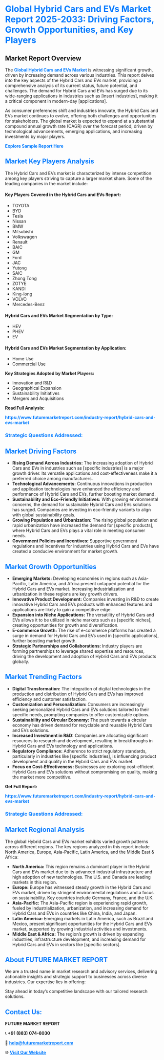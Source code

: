 <h1 style="color: #007BFF;">Global Hybrid Cars and EVs Market Report 2025-2033: Driving Factors, Growth Opportunities, and Key Players</h1>

<section id="overview">
<h2>Market Report Overview</h2>
<p>The <a href="https://www.futuremarketreport.com/industry-report/hybrid-cars-and-evs-market" style="color: #007BFF; text-decoration: none;"><strong>Global Hybrid Cars and EVs Market</strong></a> is witnessing significant growth, driven by increasing demand across various industries. This report delves into the key aspects of the Hybrid Cars and EVs market, providing a comprehensive analysis of its current status, future potential, and challenges. The demand for Hybrid Cars and EVs has surged due to its wide-ranging applications in industries such as [insert industries], making it a critical component in modern-day [applications].</p>
<p>As consumer preferences shift and industries innovate, the Hybrid Cars and EVs market continues to evolve, offering both challenges and opportunities for stakeholders. The global market is expected to expand at a substantial compound annual growth rate (CAGR) over the forecast period, driven by technological advancements, emerging applications, and increasing investments by major players.</p>
</section>

<section id="overview">
<p><a href="https://www.futuremarketreport.com/request-sample/reportId=88572" style="color: #007BFF; text-decoration: none;"><strong>Explore Sample Report Here</strong></a></p>
</section>

<section id="key-players">
<h2 style="color: #007BFF;">Market Key Players Analysis</h2>
<p>The Hybrid Cars and EVs market is characterized by intense competition among key players striving to capture a larger market share. Some of the leading companies in the market include:</p>
<h4>Key Players Covered in the Hybrid Cars and EVs Report:</h4>
<ul><li>TOYOTA</li><li>BYD</li><li>Tesla</li><li>Nissan</li><li>BMW</li><li>Mitsubishi</li><li>Volkswagen</li><li>Renault</li><li>BAIC</li><li>GM</li><li>Ford</li><li>JAC</li><li>Yutong</li><li>SAIC</li><li>Zhong Tong</li><li>ZOTYE</li><li>KANDI</li><li>King-long</li><li>VOLVO</li><li>Mercedes-Benz</li></ul>
<h4>Hybrid Cars and EVs Market Segmentation by Type:</h4>
<ul><li>HEV</li><li>PHEV</li><li>EV</li></ul>

<h4>Hybrid Cars and EVs Market Segmentation by Application:</h4>
<ul><li>Home Use</li><li>Commercial Use</li></ul>
<p><strong>Key Strategies Adopted by Market Players:</strong></p>
<ul>
<li>Innovation and R&D</li>
<li>Geographical Expansion</li>
<li>Sustainability Initiatives</li>
<li>Mergers and Acquisitions</li>
</ul>
</section>

<section>
<p><strong>Read Full Analysis: </strong></p><a href="https://www.futuremarketreport.com/industry-report/hybrid-cars-and-evs-market" style="color: #007BFF; text-decoration: none;"><strong>https://www.futuremarketreport.com/industry-report/hybrid-cars-and-evs-market</strong></a>
<h3 style="color: #007BFF;">Strategic Questions Addressed:</h3>
</section>

<section id="driving-factors">
<h2 style="color: #007BFF;">Market Driving Factors</h2>
<ul>
<li><strong>Rising Demand Across Industries:</strong> The increasing adoption of Hybrid Cars and EVs in industries such as [specific industries] is a major growth driver. Its versatile applications and cost-effectiveness make it a preferred choice among manufacturers.</li>
<li><strong>Technological Advancements:</strong> Continuous innovations in production and application technologies have enhanced the efficiency and performance of Hybrid Cars and EVs, further boosting market demand.</li>
<li><strong>Sustainability and Eco-Friendly Initiatives:</strong> With growing environmental concerns, the demand for sustainable Hybrid Cars and EVs solutions has surged. Companies are investing in eco-friendly variants to align with global sustainability goals.</li>
<li><strong>Growing Population and Urbanization:</strong> The rising global population and rapid urbanization have increased the demand for [specific products], where Hybrid Cars and EVs plays a vital role in meeting consumer needs.</li>
<li><strong>Government Policies and Incentives:</strong> Supportive government regulations and incentives for industries using Hybrid Cars and EVs have created a conducive environment for market growth.</li>
</ul>
</section>

<section id="growth-opportunities">
<h2 style="color: #007BFF;">Market Growth Opportunities</h2>
<ul>
<li><strong>Emerging Markets:</strong> Developing economies in regions such as Asia-Pacific, Latin America, and Africa present untapped potential for the Hybrid Cars and EVs market. Increasing industrialization and urbanization in these regions are key growth drivers.</li>
<li><strong>Innovative Product Development:</strong> Companies investing in R&D to create innovative Hybrid Cars and EVs products with enhanced features and applications are likely to gain a competitive edge.</li>
<li><strong>Expansion into Niche Applications:</strong> The versatility of Hybrid Cars and EVs allows it to be utilized in niche markets such as [specific niches], creating opportunities for growth and diversification.</li>
<li><strong>E-commerce Growth:</strong> The rise of e-commerce platforms has created a surge in demand for Hybrid Cars and EVs used in [specific applications], further boosting market growth.</li>
<li><strong>Strategic Partnerships and Collaborations:</strong> Industry players are forming partnerships to leverage shared expertise and resources, driving the development and adoption of Hybrid Cars and EVs products globally.</li>
</ul>
</section>

<section id="trending-factors">
<h2 style="color: #007BFF;">Market Trending Factors</h2>
<ul>
<li><strong>Digital Transformation:</strong> The integration of digital technologies in the production and distribution of Hybrid Cars and EVs has improved efficiency and customer satisfaction.</li>
<li><strong>Customization and Personalization:</strong> Consumers are increasingly seeking personalized Hybrid Cars and EVs solutions tailored to their specific needs, prompting companies to offer customizable options.</li>
<li><strong>Sustainability and Circular Economy:</strong> The push towards a circular economy has driven demand for recyclable and reusable Hybrid Cars and EVs solutions.</li>
<li><strong>Increased Investment in R&D:</strong> Companies are allocating significant resources to research and development, resulting in breakthroughs in Hybrid Cars and EVs technology and applications.</li>
<li><strong>Regulatory Compliance:</strong> Adherence to strict regulatory standards, particularly in industries like [specific industries], is influencing product development and quality in the Hybrid Cars and EVs market.</li>
<li><strong>Focus on Cost-Effectiveness:</strong> Businesses are exploring cost-efficient Hybrid Cars and EVs solutions without compromising on quality, making the market more competitive.</li>
</ul>
</section>

<section>
<p><strong>Get Full Report: </strong></p><a href="https://www.futuremarketreport.com/industry-report/hybrid-cars-and-evs-market" style="color: #007BFF; text-decoration: none;"><strong>https://www.futuremarketreport.com/industry-report/hybrid-cars-and-evs-market</strong></a>
<h3 style="color: #007BFF;">Strategic Questions Addressed:</h3>
</section>


<section id="regional-analysis">
<h2 style="color: #007BFF;">Market Regional Analysis</h2>
<p>The global Hybrid Cars and EVs market exhibits varied growth patterns across different regions. The key regions analyzed in this report include North America, Europe, Asia-Pacific, Latin America, and the Middle East & Africa:</p>
<ul>
<li><strong>North America:</strong> This region remains a dominant player in the Hybrid Cars and EVs market due to its advanced industrial infrastructure and high adoption of new technologies. The U.S. and Canada are leading markets in this region.</li>
<li><strong>Europe:</strong> Europe has witnessed steady growth in the Hybrid Cars and EVs market, driven by stringent environmental regulations and a focus on sustainability. Key countries include Germany, France, and the U.K.</li>
<li><strong>Asia-Pacific:</strong> The Asia-Pacific region is experiencing rapid growth, fueled by industrialization, urbanization, and increasing demand for Hybrid Cars and EVs in countries like China, India, and Japan.</li>
<li><strong>Latin America:</strong> Emerging markets in Latin America, such as Brazil and Mexico, present significant opportunities for the Hybrid Cars and EVs market, supported by growing industrial activities and investments.</li>
<li><strong>Middle East & Africa:</strong> The region’s growth is driven by expanding industries, infrastructure development, and increasing demand for Hybrid Cars and EVs in sectors like [specific sectors].</li>
</ul>
</section>

<footer>
<h2 style="color: #007BFF;">About FUTURE MARKET REPORT</h2>
<p>We are a trusted name in market research and advisory services, delivering actionable insights and strategic support to businesses across diverse industries. Our expertise lies in offering:</p>

<p>Stay ahead in today’s competitive landscape with our tailored research solutions.</p>

<h2 style="color: #007BFF;">Contact Us:</h2>
<p><strong>FUTURE MARKET REPORT</strong></p>
<p>📞 <strong>+91 (883) 074-8030</strong></p>
<p>📧 <strong><a href="mailto:help@futuremarketreport.com" style="color: #007BFF;">help@futuremarketreport.com</a></strong></p>
<p>🌐 <strong><a href="https://www.futuremarketreport.com/" style="color: #007BFF;">Visit Our Website</a></strong></p>
</footer>